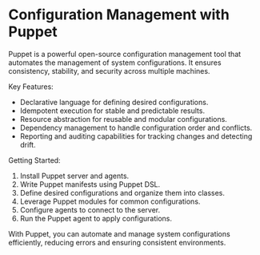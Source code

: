 # Configuration Management with Puppet

Puppet is a powerful open-source configuration management tool that automates the management of system configurations. It ensures consistency, stability, and security across multiple machines.

Key Features:
- Declarative language for defining desired configurations.
- Idempotent execution for stable and predictable results.
- Resource abstraction for reusable and modular configurations.
- Dependency management to handle configuration order and conflicts.
- Reporting and auditing capabilities for tracking changes and detecting drift.

Getting Started:
1. Install Puppet server and agents.
2. Write Puppet manifests using Puppet DSL.
3. Define desired configurations and organize them into classes.
4. Leverage Puppet modules for common configurations.
5. Configure agents to connect to the server.
6. Run the Puppet agent to apply configurations.

With Puppet, you can automate and manage system configurations efficiently, reducing errors and ensuring consistent environments.
